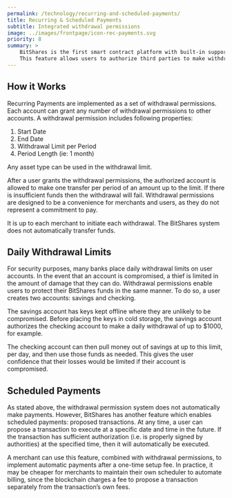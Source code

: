```yaml
---
permalink: /technology/recurring-and-scheduled-payments/
title: Recurring & Scheduled Payments
subtitle: Integrated withdrawal permissions
image: ../images/frontpage/icon-rec-payments.svg
priority: 8
summary: >
    BitShares is the first smart contract platform with built-in support for recurring payments and subscription payments.
    This feature allows users to authorize third parties to make withdrawals from their accounts within certain limits.  This is a convenient way to “set it and forget it” for monthly bills and subscriptions.
---
```


## How it Works

Recurring Payments are implemented as a set of withdrawal permissions.  Each account can grant any number of withdrawal
permissions to other accounts.   A withdrawal permission includes following properties:

1. Start Date
2. End Date
3. Withdrawal Limit per Period
4. Period Length  (ie: 1 month)

Any asset type can be used in the withdrawal limit.

After a user grants the withdrawal permissions, the authorized account is allowed to make one transfer per period of an
amount up to the limit.   If there is insufficient funds then the withdrawal will fail.  Withdrawal permissions are designed
to be a convenience for merchants and users, as they do not represent a commitment to pay.

It is up to each merchant to initiate each withdrawal.  The BitShares system does not automatically transfer funds.

## Daily Withdrawal Limits

For security purposes, many banks place daily withdrawal limits on user accounts.  In the event that an account is
compromised, a thief is limited in the amount of damage that they can do.    Withdrawal permissions enable users
to protect their BitShares funds in the same manner.  To do so, a user creates two accounts: savings and checking.

The savings account has keys kept offline where they are unlikely to be compromised.   Before placing the keys in cold
storage, the savings account authorizes the checking account to make a daily withdrawal of up to $1000, for example.

The checking account can then pull money out of savings at up to this limit, per day, and then use those funds as needed. This gives the user confidence that their losses would be limited if their account is compromised.

## Scheduled Payments

As stated above, the withdrawal permission system does not automatically make payments. However, BitShares has another
feature which enables scheduled payments: proposed transactions. At any time, a user can propose a transaction to execute at a specific date and time in the future.   If the transaction has sufficient authorization (i.e. is
properly signed by authorities) at the specified time, then it will automatically be executed.

A merchant can use this feature, combined with withdrawal permissions, to implement automatic payments after a
one-time setup fee.   In practice, it may be cheaper for merchants to maintain their own scheduler to automate
billing, since the blockchain charges a fee to propose a transaction separately from the transaction’s own fees.

